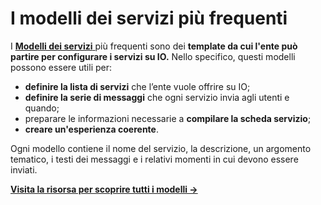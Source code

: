 # I modelli dei servizi più frequenti

I [**Modelli dei servizi** ](https://docs.pagopa.it/i-modelli-dei-servizi)più frequenti sono dei **template da cui l'ente può partire per configurare i servizi su IO.** Nello specifico, questi modelli possono essere utili per:

* **definire la lista di servizi** che l’ente vuole offrire su IO;
* **definire la serie di messaggi** che ogni servizio invia agli utenti e quando;
* preparare le informazioni necessarie a **compilare la scheda servizio**;&#x20;
* **creare un'esperienza coerente**.

Ogni modello contiene il nome del servizio, la descrizione, un argomento tematico, i testi dei messaggi e i relativi momenti in cui devono essere inviati.



[**Visita la risorsa per scoprire tutti i modelli ->**](https://app.gitbook.com/o/KXYtsf32WSKm6ga638R3/s/0OMsoqOg9GiJ2xusVHMv/)
